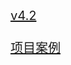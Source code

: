 <div style="background-image: url('./assets/images/5DdocBackGroud.jpg');background-size: 100% 100%;width: 100%;height: 100vh;text-align: left;">
    <div style="margin: 17vw 0 0 14vw; color: white;font-size: 20px;display: inline-block;">
        <!-- <img src="./assets/images/fangdajing.png" > -->
        <a href="http://localhost:3000/#/v4.2_%E5%BB%BA%E7%AD%91">v4.2</a> <br><br>
        <a href="http://localhost:3000/#/vue">项目案例</a> <br>
    </div>
</div>
